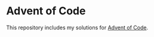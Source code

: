 # Advent of Code
This repository includes my solutions for [Advent of Code](https://adventofcode.com).
